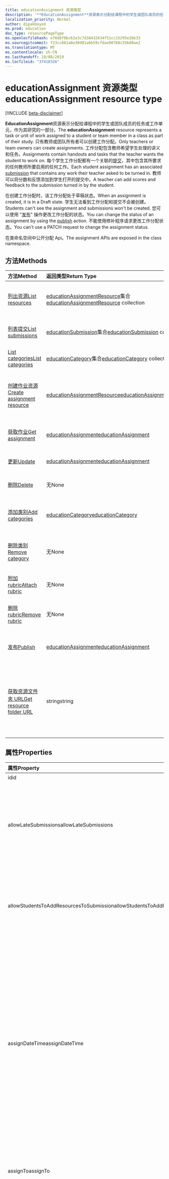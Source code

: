 ```yaml
---
title: educationAssignment 资源类型
description: '**EducationAssignment**资源表示分配给课程中的学生或团队成员的任务或工作单元，作为其研究的一部分。 只有教师或团队所有者可以创建工作分配。 工作分配包含教师希望学生处理的讲义和任务。 每个学生工作分配都有一个关联的提交，其中包含其所要求的任何教师所要启用的任何工作。 教师可以将分数和反馈添加到学生打开的提交中。'
localization_priority: Normal
author: dipakboyed
ms.prod: education
doc_type: resourcePageType
ms.openlocfilehash: e70d8f0bc62e3c7d38432634f51cc15295e2bb33
ms.sourcegitcommit: f23cc661a0e30d01a6b59cfdae90768c55b80ae2
ms.translationtype: MT
ms.contentlocale: zh-CN
ms.lasthandoff: 10/08/2019
ms.locfileid: "37418326"
---
```

# <a name="educationassignment-resource-type"></a><span data-ttu-id="36bce-107">educationAssignment 资源类型</span><span class="sxs-lookup"><span data-stu-id="36bce-107">educationAssignment resource type</span></span>

[!INCLUDE [beta-disclaimer](../../includes/beta-disclaimer.md)]

<span data-ttu-id="36bce-108">**EducationAssignment**资源表示分配给课程中的学生或团队成员的任务或工作单元，作为其研究的一部分。</span><span class="sxs-lookup"><span data-stu-id="36bce-108">The **educationAssignment** resource represents a task or unit of work assigned to a student or team member in a class as part of their study.</span></span> <span data-ttu-id="36bce-109">只有教师或团队所有者可以创建工作分配。</span><span class="sxs-lookup"><span data-stu-id="36bce-109">Only teachers or team owners can create assignments.</span></span> <span data-ttu-id="36bce-110">工作分配包含教师希望学生处理的讲义和任务。</span><span class="sxs-lookup"><span data-stu-id="36bce-110">Assignments contain handouts and tasks that the teacher wants the student to work on.</span></span> <span data-ttu-id="36bce-111">每个学生工作分配都有一个关联的[提交](educationsubmissionresource.md)，其中包含其所要求的任何教师所要启用的任何工作。</span><span class="sxs-lookup"><span data-stu-id="36bce-111">Each student assignment has an associated [submission](educationsubmissionresource.md) that contains any work their teacher asked to be turned in.</span></span> <span data-ttu-id="36bce-112">教师可以将分数和反馈添加到学生打开的提交中。</span><span class="sxs-lookup"><span data-stu-id="36bce-112">A teacher can add scores and feedback to the submission turned in by the student.</span></span>

<span data-ttu-id="36bce-113">在创建工作分配时，该工作分配处于草稿状态。</span><span class="sxs-lookup"><span data-stu-id="36bce-113">When an assignment is created, it is in a Draft state.</span></span> <span data-ttu-id="36bce-114">学生无法看到工作分配和提交不会被创建。</span><span class="sxs-lookup"><span data-stu-id="36bce-114">Students can't see the assignment and submissions won't be created.</span></span> <span data-ttu-id="36bce-115">您可以使用 "[发布](../api/educationassignment-publish.md)" 操作更改工作分配的状态。</span><span class="sxs-lookup"><span data-stu-id="36bce-115">You can change the status of an assignment by using the [publish](../api/educationassignment-publish.md) action.</span></span> <span data-ttu-id="36bce-116">不能使用修补程序请求更改工作分配状态。</span><span class="sxs-lookup"><span data-stu-id="36bce-116">You can't use a PATCH request to change the assignment status.</span></span>

<span data-ttu-id="36bce-117">在类命名空间中公开分配 Api。</span><span class="sxs-lookup"><span data-stu-id="36bce-117">The assignment APIs are exposed in the class namespace.</span></span>

## <a name="methods"></a><span data-ttu-id="36bce-118">方法</span><span class="sxs-lookup"><span data-stu-id="36bce-118">Methods</span></span>

| <span data-ttu-id="36bce-119">方法</span><span class="sxs-lookup"><span data-stu-id="36bce-119">Method</span></span>           | <span data-ttu-id="36bce-120">返回类型</span><span class="sxs-lookup"><span data-stu-id="36bce-120">Return Type</span></span>    |<span data-ttu-id="36bce-121">说明</span><span class="sxs-lookup"><span data-stu-id="36bce-121">Description</span></span>|
|:---------------|:--------|:----------|
|[<span data-ttu-id="36bce-122">列出资源</span><span class="sxs-lookup"><span data-stu-id="36bce-122">List resources</span></span>](../api/educationassignment-list-resources.md) |<span data-ttu-id="36bce-123">[educationAssignmentResource](educationassignmentresource.md)集合</span><span class="sxs-lookup"><span data-stu-id="36bce-123">[educationAssignmentResource](educationassignmentresource.md) collection</span></span>| <span data-ttu-id="36bce-124">获取**educationAssignmentResource**对象集合。</span><span class="sxs-lookup"><span data-stu-id="36bce-124">Get an **educationAssignmentResource** object collection.</span></span>|
|[<span data-ttu-id="36bce-125">列表提交</span><span class="sxs-lookup"><span data-stu-id="36bce-125">List submissions</span></span>](../api/educationassignment-list-submissions.md) |<span data-ttu-id="36bce-126">[educationSubmission](educationsubmission.md)集合</span><span class="sxs-lookup"><span data-stu-id="36bce-126">[educationSubmission](educationsubmission.md) collection</span></span>| <span data-ttu-id="36bce-127">获取**educationSubmission**对象集合。</span><span class="sxs-lookup"><span data-stu-id="36bce-127">Get an **educationSubmission** object collection.</span></span>|
|[<span data-ttu-id="36bce-128">List categories</span><span class="sxs-lookup"><span data-stu-id="36bce-128">List categories</span></span>](../api/educationassignment-list-categories.md) |<span data-ttu-id="36bce-129">[educationCategory](educationcategory.md)集合</span><span class="sxs-lookup"><span data-stu-id="36bce-129">[educationCategory](educationcategory.md) collection</span></span>| <span data-ttu-id="36bce-130">获取**educationCategory**对象集合。</span><span class="sxs-lookup"><span data-stu-id="36bce-130">Get an **educationCategory** object collection.</span></span>|
|[<span data-ttu-id="36bce-131">创建作业资源</span><span class="sxs-lookup"><span data-stu-id="36bce-131">Create assignment resource</span></span>](../api/educationassignment-post-resources.md) |[<span data-ttu-id="36bce-132">educationAssignmentResource</span><span class="sxs-lookup"><span data-stu-id="36bce-132">educationAssignmentResource</span></span>](educationassignmentresource.md)| <span data-ttu-id="36bce-133">通过发布到 resources 集合创建新的**educationAssignmentResource** 。</span><span class="sxs-lookup"><span data-stu-id="36bce-133">Create a new **educationAssignmentResource** by posting to the resources collection.</span></span>|
|[<span data-ttu-id="36bce-134">获取作业</span><span class="sxs-lookup"><span data-stu-id="36bce-134">Get assignment</span></span>](../api/educationassignment-get.md) | [<span data-ttu-id="36bce-135">educationAssignment</span><span class="sxs-lookup"><span data-stu-id="36bce-135">educationAssignment</span></span>](educationassignment.md) |<span data-ttu-id="36bce-136">读取**educationAssignment**对象的属性和关系。</span><span class="sxs-lookup"><span data-stu-id="36bce-136">Read properties and relationships of an **educationAssignment** object.</span></span>|
|[<span data-ttu-id="36bce-137">更新</span><span class="sxs-lookup"><span data-stu-id="36bce-137">Update</span></span>](../api/educationassignment-update.md) | [<span data-ttu-id="36bce-138">educationAssignment</span><span class="sxs-lookup"><span data-stu-id="36bce-138">educationAssignment</span></span>](educationassignment.md) |<span data-ttu-id="36bce-139">更新**educationAssignment**对象。</span><span class="sxs-lookup"><span data-stu-id="36bce-139">Update an **educationAssignment** object.</span></span> |
|[<span data-ttu-id="36bce-140">删除</span><span class="sxs-lookup"><span data-stu-id="36bce-140">Delete</span></span>](../api/educationassignment-delete.md) | <span data-ttu-id="36bce-141">无</span><span class="sxs-lookup"><span data-stu-id="36bce-141">None</span></span> |<span data-ttu-id="36bce-142">删除**educationAssignment**对象。</span><span class="sxs-lookup"><span data-stu-id="36bce-142">Delete an **educationAssignment** object.</span></span> |
|[<span data-ttu-id="36bce-143">添加类别</span><span class="sxs-lookup"><span data-stu-id="36bce-143">Add categories</span></span>](../api/educationassignment-add-categories.md) |[<span data-ttu-id="36bce-144">educationCategory</span><span class="sxs-lookup"><span data-stu-id="36bce-144">educationCategory</span></span>](educationcategory.md) | <span data-ttu-id="36bce-145">将属于该类的**educationCategory**分配给此工作分配。</span><span class="sxs-lookup"><span data-stu-id="36bce-145">Assign an **educationCategory** belonging to the class to this assignment.</span></span>|
|[<span data-ttu-id="36bce-146">删除类别</span><span class="sxs-lookup"><span data-stu-id="36bce-146">Remove category</span></span>](../api/educationassignment-remove-category.md) |<span data-ttu-id="36bce-147">无</span><span class="sxs-lookup"><span data-stu-id="36bce-147">None</span></span>| <span data-ttu-id="36bce-148">从此工作分配中删除属于该类的**educationCategory** 。</span><span class="sxs-lookup"><span data-stu-id="36bce-148">Remove an **educationCategory** belonging to the class from this assignment.</span></span>|
|[<span data-ttu-id="36bce-149">附加 rubric</span><span class="sxs-lookup"><span data-stu-id="36bce-149">Attach rubric</span></span>](../api/educationassignment-put-rubric.md)|<span data-ttu-id="36bce-150">无</span><span class="sxs-lookup"><span data-stu-id="36bce-150">None</span></span>|<span data-ttu-id="36bce-151">将现有**educationRubric**附加到此工作分配。</span><span class="sxs-lookup"><span data-stu-id="36bce-151">Attach an existing **educationRubric** to this assignment.</span></span>|
|[<span data-ttu-id="36bce-152">删除 rubric</span><span class="sxs-lookup"><span data-stu-id="36bce-152">Remove rubric</span></span>](../api/educationassignment-delete-rubric.md)|<span data-ttu-id="36bce-153">无</span><span class="sxs-lookup"><span data-stu-id="36bce-153">None</span></span>|<span data-ttu-id="36bce-154">将**educationRubric**与此工作分配分离。</span><span class="sxs-lookup"><span data-stu-id="36bce-154">Detach the **educationRubric** from this assignment.</span></span>|
|[<span data-ttu-id="36bce-155">发布</span><span class="sxs-lookup"><span data-stu-id="36bce-155">Publish</span></span>](../api/educationassignment-publish.md)|[<span data-ttu-id="36bce-156">educationAssignment</span><span class="sxs-lookup"><span data-stu-id="36bce-156">educationAssignment</span></span>](educationassignment.md)|<span data-ttu-id="36bce-157">将**educationAssignment**对象的状态从 "草稿" 更改为 "已发布"。</span><span class="sxs-lookup"><span data-stu-id="36bce-157">Change the state of an **educationAssignment** object from draft to published.</span></span>|
|[<span data-ttu-id="36bce-158">获取资源文件夹 URL</span><span class="sxs-lookup"><span data-stu-id="36bce-158">Get resource folder URL</span></span>](../api/educationassignment-getresourcesfolderurl.md)| <span data-ttu-id="36bce-159">string</span><span class="sxs-lookup"><span data-stu-id="36bce-159">string</span></span>| <span data-ttu-id="36bce-160">应将基于文件的资源的 OneDrive 文件夹放置为工作分配资源的一部分。</span><span class="sxs-lookup"><span data-stu-id="36bce-160">The OneDrive folder into which file-based resources should be placed to be part of an assignment resource.</span></span> <span data-ttu-id="36bce-161">文件必须位于此文件夹中才能作为资源添加。</span><span class="sxs-lookup"><span data-stu-id="36bce-161">Files must be located in this folder to be added as a resource.</span></span>|

## <a name="properties"></a><span data-ttu-id="36bce-162">属性</span><span class="sxs-lookup"><span data-stu-id="36bce-162">Properties</span></span>
| <span data-ttu-id="36bce-163">属性</span><span class="sxs-lookup"><span data-stu-id="36bce-163">Property</span></span>     | <span data-ttu-id="36bce-164">类型</span><span class="sxs-lookup"><span data-stu-id="36bce-164">Type</span></span>   |<span data-ttu-id="36bce-165">说明</span><span class="sxs-lookup"><span data-stu-id="36bce-165">Description</span></span>|
|:---------------|:--------|:----------|
|<span data-ttu-id="36bce-166">id</span><span class="sxs-lookup"><span data-stu-id="36bce-166">id</span></span>|<span data-ttu-id="36bce-167">String</span><span class="sxs-lookup"><span data-stu-id="36bce-167">String</span></span>| <span data-ttu-id="36bce-168">只读。</span><span class="sxs-lookup"><span data-stu-id="36bce-168">Read-only.</span></span>|
|<span data-ttu-id="36bce-169">allowLateSubmissions</span><span class="sxs-lookup"><span data-stu-id="36bce-169">allowLateSubmissions</span></span>|<span data-ttu-id="36bce-170">Boolean</span><span class="sxs-lookup"><span data-stu-id="36bce-170">Boolean</span></span>| <span data-ttu-id="36bce-171">确定学生是否可以在截止日期后提交。</span><span class="sxs-lookup"><span data-stu-id="36bce-171">Identifies whether students can submit after the due date.</span></span> <span data-ttu-id="36bce-172">如果在创建过程中未指定此属性，则该属性的默认值为 true。</span><span class="sxs-lookup"><span data-stu-id="36bce-172">If this property is not specified during create, it defaults to true.</span></span> |
|<span data-ttu-id="36bce-173">allowStudentsToAddResourcesToSubmission</span><span class="sxs-lookup"><span data-stu-id="36bce-173">allowStudentsToAddResourcesToSubmission</span></span>|<span data-ttu-id="36bce-174">Boolean</span><span class="sxs-lookup"><span data-stu-id="36bce-174">Boolean</span></span>| <span data-ttu-id="36bce-175">确定学生是否可以将自己的资源添加到提交中，或者是否只能修改教师添加的资源。</span><span class="sxs-lookup"><span data-stu-id="36bce-175">Identifies whether students can add their own resources to a submission or if they can only modify resources added by the teacher.</span></span> |
|<span data-ttu-id="36bce-176">assignDateTime</span><span class="sxs-lookup"><span data-stu-id="36bce-176">assignDateTime</span></span>|<span data-ttu-id="36bce-177">DateTimeOffset</span><span class="sxs-lookup"><span data-stu-id="36bce-177">DateTimeOffset</span></span>|<span data-ttu-id="36bce-178">工作分配应变为活动状态的日期。</span><span class="sxs-lookup"><span data-stu-id="36bce-178">The date when the assignment should become active.</span></span>  <span data-ttu-id="36bce-179">如果将来，在此日期之前，不会向学生显示工作分配。</span><span class="sxs-lookup"><span data-stu-id="36bce-179">If in the future, the assignment is not shown to the student until this date.</span></span>  <span data-ttu-id="36bce-180">**时间戳**类型表示使用 ISO 8601 格式的日期和时间信息，并且始终采用 UTC 时间。</span><span class="sxs-lookup"><span data-stu-id="36bce-180">The **Timestamp** type represents date and time information using ISO 8601 format and is always in UTC time.</span></span> <span data-ttu-id="36bce-181">例如，2014 年 1 月 1 日午夜 UTC 如下所示：`'2014-01-01T00:00:00Z'`</span><span class="sxs-lookup"><span data-stu-id="36bce-181">For example, midnight UTC on Jan 1, 2014 would look like this: `'2014-01-01T00:00:00Z'`</span></span>|
|<span data-ttu-id="36bce-182">assignTo</span><span class="sxs-lookup"><span data-stu-id="36bce-182">assignTo</span></span>|[<span data-ttu-id="36bce-183">educationAssignmentRecipient</span><span class="sxs-lookup"><span data-stu-id="36bce-183">educationAssignmentRecipient</span></span>](educationassignmentrecipient.md)| <span data-ttu-id="36bce-184">发布工作分配后，哪些用户或整个类应接收提交对象。</span><span class="sxs-lookup"><span data-stu-id="36bce-184">Which users, or whole class should receive a submission object once the assignment is published.</span></span> |
|<span data-ttu-id="36bce-185">assignedDateTime</span><span class="sxs-lookup"><span data-stu-id="36bce-185">assignedDateTime</span></span>|<span data-ttu-id="36bce-186">DateTimeOffset</span><span class="sxs-lookup"><span data-stu-id="36bce-186">DateTimeOffset</span></span>|<span data-ttu-id="36bce-187">将工作分配发布给学生和工作分配的时间显示在学生日程表上。</span><span class="sxs-lookup"><span data-stu-id="36bce-187">The moment that the assignment was published to students and the assignment shows up on the students timeline.</span></span>  <span data-ttu-id="36bce-188">时间戳类型表示采用 ISO 8601 格式的日期和时间信息，始终采用 UTC 时区。</span><span class="sxs-lookup"><span data-stu-id="36bce-188">The Timestamp type represents date and time information using ISO 8601 format and is always in UTC time.</span></span> <span data-ttu-id="36bce-189">例如，2014 年 1 月 1 日午夜 UTC 如下所示：`'2014-01-01T00:00:00Z'`</span><span class="sxs-lookup"><span data-stu-id="36bce-189">For example, midnight UTC on Jan 1, 2014 would look like this: `'2014-01-01T00:00:00Z'`</span></span>|
|<span data-ttu-id="36bce-190">classId</span><span class="sxs-lookup"><span data-stu-id="36bce-190">classId</span></span>|<span data-ttu-id="36bce-191">String</span><span class="sxs-lookup"><span data-stu-id="36bce-191">String</span></span>| <span data-ttu-id="36bce-192">此工作分配所属的类。</span><span class="sxs-lookup"><span data-stu-id="36bce-192">Class which this assignment belongs.</span></span> |
|<span data-ttu-id="36bce-193">closeDateTime</span><span class="sxs-lookup"><span data-stu-id="36bce-193">closeDateTime</span></span>|<span data-ttu-id="36bce-194">DateTimeOffset</span><span class="sxs-lookup"><span data-stu-id="36bce-194">DateTimeOffset</span></span>| <span data-ttu-id="36bce-195">将为提交关闭工作分配的日期。</span><span class="sxs-lookup"><span data-stu-id="36bce-195">Date when the assignment will be closed for submissions.</span></span> <span data-ttu-id="36bce-196">这是可选字段，如果工作分配不 allowLateSubmissions 或 closeDateTime 与 dueDateTime 相同，则可以为 null。</span><span class="sxs-lookup"><span data-stu-id="36bce-196">This is an optional field that can be null if the assignment does not allowLateSubmissions or when the closeDateTime is the same as the dueDateTime.</span></span> <span data-ttu-id="36bce-197">但如果指定，则 closeDateTime 必须大于或等于 dueDateTime。</span><span class="sxs-lookup"><span data-stu-id="36bce-197">But if specified, then the closeDateTime must be greater than or equal to the dueDateTime.</span></span> <span data-ttu-id="36bce-198">时间戳类型表示采用 ISO 8601 格式的日期和时间信息，始终采用 UTC 时区。</span><span class="sxs-lookup"><span data-stu-id="36bce-198">The Timestamp type represents date and time information using ISO 8601 format and is always in UTC time.</span></span> <span data-ttu-id="36bce-199">例如，2014 年 1 月 1 日午夜 UTC 如下所示：`'2014-01-01T00:00:00Z'`</span><span class="sxs-lookup"><span data-stu-id="36bce-199">For example, midnight UTC on Jan 1, 2014 would look like this: `'2014-01-01T00:00:00Z'`</span></span>|
|<span data-ttu-id="36bce-200">createdBy</span><span class="sxs-lookup"><span data-stu-id="36bce-200">createdBy</span></span>|[<span data-ttu-id="36bce-201">identitySet</span><span class="sxs-lookup"><span data-stu-id="36bce-201">identitySet</span></span>](identityset.md)| <span data-ttu-id="36bce-202">工作分配的创建执行者。</span><span class="sxs-lookup"><span data-stu-id="36bce-202">Who created the assignment.</span></span> |
|<span data-ttu-id="36bce-203">createdDateTime</span><span class="sxs-lookup"><span data-stu-id="36bce-203">createdDateTime</span></span>|<span data-ttu-id="36bce-204">DateTimeOffset</span><span class="sxs-lookup"><span data-stu-id="36bce-204">DateTimeOffset</span></span>|<span data-ttu-id="36bce-205">创建工作分配的时刻。</span><span class="sxs-lookup"><span data-stu-id="36bce-205">Moment when the assignment was created.</span></span>  <span data-ttu-id="36bce-206">时间戳类型表示采用 ISO 8601 格式的日期和时间信息，始终采用 UTC 时区。</span><span class="sxs-lookup"><span data-stu-id="36bce-206">The Timestamp type represents date and time information using ISO 8601 format and is always in UTC time.</span></span> <span data-ttu-id="36bce-207">例如，2014 年 1 月 1 日午夜 UTC 如下所示：`'2014-01-01T00:00:00Z'`</span><span class="sxs-lookup"><span data-stu-id="36bce-207">For example, midnight UTC on Jan 1, 2014 would look like this: `'2014-01-01T00:00:00Z'`</span></span>|
|<span data-ttu-id="36bce-208">displayName</span><span class="sxs-lookup"><span data-stu-id="36bce-208">displayName</span></span>|<span data-ttu-id="36bce-209">String</span><span class="sxs-lookup"><span data-stu-id="36bce-209">String</span></span>|<span data-ttu-id="36bce-210">工作分配的名称。</span><span class="sxs-lookup"><span data-stu-id="36bce-210">Name of the assignment.</span></span>|
|<span data-ttu-id="36bce-211">dueDateTime</span><span class="sxs-lookup"><span data-stu-id="36bce-211">dueDateTime</span></span>|<span data-ttu-id="36bce-212">DateTimeOffset</span><span class="sxs-lookup"><span data-stu-id="36bce-212">DateTimeOffset</span></span>|<span data-ttu-id="36bce-213">学生工作分配到期的日期。</span><span class="sxs-lookup"><span data-stu-id="36bce-213">Date when the students assignment is due.</span></span>  <span data-ttu-id="36bce-214">时间戳类型表示采用 ISO 8601 格式的日期和时间信息，始终采用 UTC 时区。</span><span class="sxs-lookup"><span data-stu-id="36bce-214">The Timestamp type represents date and time information using ISO 8601 format and is always in UTC time.</span></span> <span data-ttu-id="36bce-215">例如，2014 年 1 月 1 日午夜 UTC 如下所示：`'2014-01-01T00:00:00Z'`</span><span class="sxs-lookup"><span data-stu-id="36bce-215">For example, midnight UTC on Jan 1, 2014 would look like this: `'2014-01-01T00:00:00Z'`</span></span>|
|<span data-ttu-id="36bce-216">评分</span><span class="sxs-lookup"><span data-stu-id="36bce-216">grading</span></span>|[<span data-ttu-id="36bce-217">educationAssignmentGradeType</span><span class="sxs-lookup"><span data-stu-id="36bce-217">educationAssignmentGradeType</span></span>](educationassignmentgradetype.md)|<span data-ttu-id="36bce-218">将如何对工作分配进行评分。</span><span class="sxs-lookup"><span data-stu-id="36bce-218">How the assignment will be graded.</span></span> |
|<span data-ttu-id="36bce-219">指令</span><span class="sxs-lookup"><span data-stu-id="36bce-219">instructions</span></span>|[<span data-ttu-id="36bce-220">itemBody</span><span class="sxs-lookup"><span data-stu-id="36bce-220">itemBody</span></span>](itembody.md)| <span data-ttu-id="36bce-221">有关分配的说明。</span><span class="sxs-lookup"><span data-stu-id="36bce-221">Instructions for the assignment.</span></span>  <span data-ttu-id="36bce-222">这与显示名称一起告诉学生要执行的操作。</span><span class="sxs-lookup"><span data-stu-id="36bce-222">This along with the display name tell the student what to do.</span></span> |
|<span data-ttu-id="36bce-223">lastModifiedBy</span><span class="sxs-lookup"><span data-stu-id="36bce-223">lastModifiedBy</span></span>|[<span data-ttu-id="36bce-224">identitySet</span><span class="sxs-lookup"><span data-stu-id="36bce-224">identitySet</span></span>](identityset.md)| <span data-ttu-id="36bce-225">上次修改工作分配的作者。</span><span class="sxs-lookup"><span data-stu-id="36bce-225">Who last modified the assignment.</span></span> |
|<span data-ttu-id="36bce-226">lastModifiedDateTime</span><span class="sxs-lookup"><span data-stu-id="36bce-226">lastModifiedDateTime</span></span>|<span data-ttu-id="36bce-227">DateTimeOffset</span><span class="sxs-lookup"><span data-stu-id="36bce-227">DateTimeOffset</span></span>|<span data-ttu-id="36bce-228">上次修改工作分配的时刻。</span><span class="sxs-lookup"><span data-stu-id="36bce-228">Moment when the assignment was last modified.</span></span>  <span data-ttu-id="36bce-229">时间戳类型表示采用 ISO 8601 格式的日期和时间信息，始终采用 UTC 时区。</span><span class="sxs-lookup"><span data-stu-id="36bce-229">The Timestamp type represents date and time information using ISO 8601 format and is always in UTC time.</span></span> <span data-ttu-id="36bce-230">例如，2014 年 1 月 1 日午夜 UTC 如下所示：`'2014-01-01T00:00:00Z'`</span><span class="sxs-lookup"><span data-stu-id="36bce-230">For example, midnight UTC on Jan 1, 2014 would look like this: `'2014-01-01T00:00:00Z'`</span></span>|
|<span data-ttu-id="36bce-231">状态</span><span class="sxs-lookup"><span data-stu-id="36bce-231">status</span></span>|<span data-ttu-id="36bce-232">string</span><span class="sxs-lookup"><span data-stu-id="36bce-232">string</span></span>| <span data-ttu-id="36bce-233">**工作分配**的状态。</span><span class="sxs-lookup"><span data-stu-id="36bce-233">Status of the **Assignment**.</span></span>  <span data-ttu-id="36bce-234">您不能修补此值。</span><span class="sxs-lookup"><span data-stu-id="36bce-234">You can not PATCH this value.</span></span>  <span data-ttu-id="36bce-235">可取值为：`draft`、`scheduled`、`published`、`assigned`。</span><span class="sxs-lookup"><span data-stu-id="36bce-235">Possible values are: `draft`, `scheduled`, `published`, `assigned`.</span></span>|

## <a name="relationships"></a><span data-ttu-id="36bce-236">关系</span><span class="sxs-lookup"><span data-stu-id="36bce-236">Relationships</span></span>
| <span data-ttu-id="36bce-237">关系</span><span class="sxs-lookup"><span data-stu-id="36bce-237">Relationship</span></span> | <span data-ttu-id="36bce-238">类型</span><span class="sxs-lookup"><span data-stu-id="36bce-238">Type</span></span>   |<span data-ttu-id="36bce-239">说明</span><span class="sxs-lookup"><span data-stu-id="36bce-239">Description</span></span>|
|:---------------|:--------|:----------|
|<span data-ttu-id="36bce-240">resources</span><span class="sxs-lookup"><span data-stu-id="36bce-240">resources</span></span>|<span data-ttu-id="36bce-241">[educationAssignmentResource](educationassignmentresource.md)集合</span><span class="sxs-lookup"><span data-stu-id="36bce-241">[educationAssignmentResource](educationassignmentresource.md) collection</span></span>| <span data-ttu-id="36bce-242">学习与此工作分配相关联的对象。</span><span class="sxs-lookup"><span data-stu-id="36bce-242">Learning objects that are associated with this assignment.</span></span>  <span data-ttu-id="36bce-243">只有教师可以修改此列表。</span><span class="sxs-lookup"><span data-stu-id="36bce-243">Only teachers can modify this list.</span></span> <span data-ttu-id="36bce-244">可为空。</span><span class="sxs-lookup"><span data-stu-id="36bce-244">Nullable.</span></span>|
|<span data-ttu-id="36bce-245">提交</span><span class="sxs-lookup"><span data-stu-id="36bce-245">submissions</span></span>|<span data-ttu-id="36bce-246">[educationSubmission](educationsubmission.md)集合</span><span class="sxs-lookup"><span data-stu-id="36bce-246">[educationSubmission](educationsubmission.md) collection</span></span>| <span data-ttu-id="36bce-247">发布后，每个学生都有一个提交对象代表其工作和评分。</span><span class="sxs-lookup"><span data-stu-id="36bce-247">Once published, there is a submission object for each student representing their work and grade.</span></span>  <span data-ttu-id="36bce-248">只读。</span><span class="sxs-lookup"><span data-stu-id="36bce-248">Read-only.</span></span> <span data-ttu-id="36bce-249">可为空。</span><span class="sxs-lookup"><span data-stu-id="36bce-249">Nullable.</span></span>|
|<span data-ttu-id="36bce-250">类别</span><span class="sxs-lookup"><span data-stu-id="36bce-250">categories</span></span>|<span data-ttu-id="36bce-251">[educationCategory](educationcategory.md)集合</span><span class="sxs-lookup"><span data-stu-id="36bce-251">[educationCategory](educationcategory.md) collection</span></span>| <span data-ttu-id="36bce-252">设置后，用户可以轻松地找到给定类型的工作分配。</span><span class="sxs-lookup"><span data-stu-id="36bce-252">When set, enables users to easily find assignments of a given type.</span></span>  <span data-ttu-id="36bce-253">只读。</span><span class="sxs-lookup"><span data-stu-id="36bce-253">Read-only.</span></span> <span data-ttu-id="36bce-254">可为空。</span><span class="sxs-lookup"><span data-stu-id="36bce-254">Nullable.</span></span>|
|<span data-ttu-id="36bce-255">rubric</span><span class="sxs-lookup"><span data-stu-id="36bce-255">rubric</span></span>|[<span data-ttu-id="36bce-256">educationRubric</span><span class="sxs-lookup"><span data-stu-id="36bce-256">educationRubric</span></span>](educationrubric.md)|<span data-ttu-id="36bce-257">设置时，评分 rubric 附加到此工作分配。</span><span class="sxs-lookup"><span data-stu-id="36bce-257">When set, the grading rubric attached to this assignment.</span></span>|

## <a name="json-representation"></a><span data-ttu-id="36bce-258">JSON 表示形式</span><span class="sxs-lookup"><span data-stu-id="36bce-258">JSON representation</span></span>

<span data-ttu-id="36bce-259">下面是资源的 JSON 表示形式。</span><span class="sxs-lookup"><span data-stu-id="36bce-259">The following is a JSON representation of the resource.</span></span>

<!-- {
  "blockType": "resource",
  "keyProperty":"id",
  "optionalProperties": [

  ],
  "@odata.type": "microsoft.graph.educationAssignment"
}-->

```json
{
  "id": "String (identifier)",
  "allowLateSubmissions": true,
  "allowStudentsToAddResourcesToSubmission": true,
  "assignDateTime": "String (timestamp)",
  "assignTo": {"@odata.type": "microsoft.graph.educationAssignmentRecipient"},
  "assignedDateTime": "String (timestamp)",
  "classId": "String",
  "closeDateTime": "String (timestamp)",
  "createdBy": {"@odata.type": "microsoft.graph.identitySet"},
  "createdDateTime": "String (timestamp)",
  "displayName": "String",
  "dueDateTime": "String (timestamp)",
  "grading": {"@odata.type": "microsoft.graph.educationAssignmentGradeType"},
  "instructions": {"@odata.type": "microsoft.graph.itemBody"},
  "lastModifiedBy": {"@odata.type": "microsoft.graph.identitySet"},
  "lastModifiedDateTime": "String (timestamp)",
  "status": "string"
}
```

<!-- uuid: 8fcb5dbc-d5aa-4681-8e31-b001d5168d79
2015-10-25 14:57:30 UTC -->
<!--
{
  "type": "#page.annotation",
  "description": "educationAssignment resource",
  "keywords": "",
  "section": "documentation",
  "tocPath": "",
  "suppressions": []
}
-->
